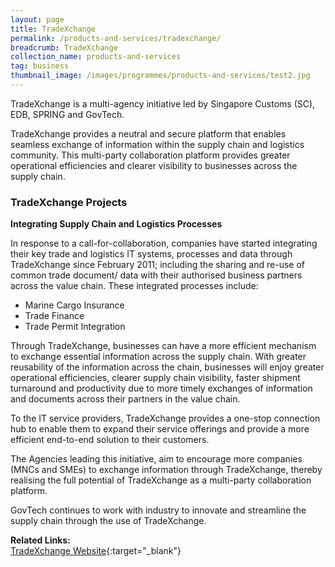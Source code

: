 ```yaml
---
layout: page
title: TradeXchange
permalink: /products-and-services/tradexchange/
breadcrumb: TradeXchange
collection_name: products-and-services
tag: business
thumbnail_image: /images/programmes/products-and-services/test2.jpg
---
```


TradeXchange is a multi-agency initiative led by Singapore Customs (SC), EDB, SPRING and GovTech.

TradeXchange provides a neutral and secure platform that enables seamless exchange of information within the supply chain and logistics community. This multi-party collaboration platform provides greater operational efficiencies and clearer visibility to businesses across the supply chain.

### **TradeXchange Projects**

**Integrating Supply Chain and Logistics Processes**

In response to a call-for-collaboration, companies have started integrating their key trade and logistics IT systems, processes and data through TradeXchange since February 2011; including the sharing and re-use of common trade document/ data with their authorised business partners across the value chain. These integrated processes include:

* Marine Cargo Insurance
* Trade Finance
* Trade Permit Integration

Through TradeXchange, businesses can have a more efficient mechanism to exchange essential information across the supply chain. With greater reusability of the information across the chain, businesses will enjoy greater operational efficiencies, clearer supply chain visibility, faster shipment turnaround and productivity due to more timely exchanges of information and documents across their partners in the value chain.

To the IT service providers, TradeXchange provides a one-stop connection hub to enable them to expand their service offerings and provide a more efficient end-to-end solution to their customers.

The Agencies leading this initiative, aim to encourage more companies (MNCs and SMEs) to exchange information through TradeXchange, thereby realising the full potential of TradeXchange as a multi-party collaboration platform.

GovTech continues to work with industry to innovate and streamline the supply chain through the use of TradeXchange.

**Related Links:**<br>
[TradeXchange Website](https://www.tradexchange.gov.sg/tradexchange/index.html){:target="_blank"}
